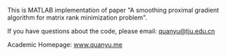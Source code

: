 This is MATLAB implementation of paper "A smoothing proximal gradient algorithm for matrix rank minimization problem".

If you have questions about the code, please email: quanyu@tju.edu.cn

Academic Homepage: www.quanyu.me
